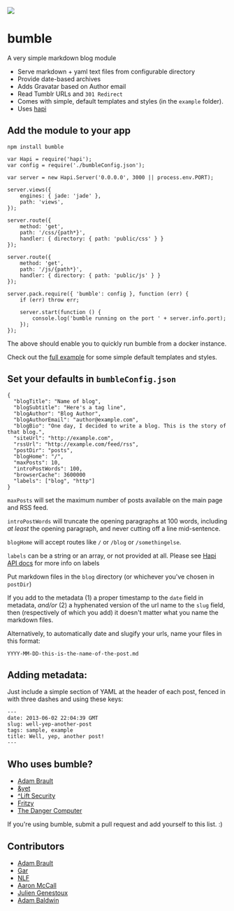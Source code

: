 ![](http://f.cl.ly/items/2P210d0M2B0v3Z3q1R03/bumble.jpg)

bumble
======
A very simple markdown blog module

- Serve markdown + yaml text files from configurable directory 
- Provide date-based archives
- Adds Gravatar based on Author email
- Read Tumblr URLs and ``301 Redirect``
- Comes with simple, default templates and styles (in the ``example`` folder).
- Uses [hapi](http://hapijs.org)

## Add the module to your app

```
npm install bumble
```

```
var Hapi = require('hapi');
var config = require('./bumbleConfig.json');

var server = new Hapi.Server('0.0.0.0', 3000 || process.env.PORT);

server.views({
    engines: { jade: 'jade' },
    path: 'views',
});

server.route({
    method: 'get',
    path: '/css/{path*}',
    handler: { directory: { path: 'public/css' } }
});

server.route({
    method: 'get',
    path: '/js/{path*}',
    handler: { directory: { path: 'public/js' } }
});

server.pack.require({ 'bumble': config }, function (err) {
    if (err) throw err;

    server.start(function () {
        console.log('bumble running on the port ' + server.info.port);
    });
});

```

The above should enable you to quickly run bumble from a docker instance.

Check out the [full example](https://github.com/adambrault/bumble/tree/master/example) for some simple default templates and styles.


## Set your defaults in ``bumbleConfig.json``

```
{
  "blogTitle": "Name of blog",
  "blogSubtitle": "Here's a tag line",
  "blogAuthor": "Blog Author",
  "blogAuthorEmail": "author@example.com",
  "blogBio": "One day, I decided to write a blog. This is the story of that blog.",
  "siteUrl": "http://example.com",
  "rssUrl": "http://example.com/feed/rss",
  "postDir": "posts",
  "blogHome": "/",
  "maxPosts": 10,
  "introPostWords": 100,
  "browserCache": 3600000
  "labels": ["blog", "http"]
}
```

``maxPosts`` will set the maximum number of posts available on the main page and RSS feed.

``introPostWords`` will truncate the opening paragraphs at 100 words, including *at least* the opening paragraph, and never cutting off a line mid-sentence.

``blogHome`` will accept routes like ``/`` or ``/blog`` or ``/somethingelse``.

``labels`` can be a string or an array, or not provided at all.  Please see <a href='http://hapijs.com/api/v6.2.0#pluginselectlabels'>Hapi API docs</a> for more info on labels

Put markdown files in the ``blog`` directory (or whichever you've chosen in ``postDir``)

If you add to the metadata (1) a proper timestamp to the ``date`` field in metadata, *and/or* (2) a hyphenated version of the url name to the ``slug`` field, then (respectively of which you add) it doesn't matter what you name the markdown files.

Alternatively, to automatically date and slugify your urls, name your files in this format:

```
YYYY-MM-DD-this-is-the-name-of-the-post.md
```

## Adding metadata:

Just include a simple section of YAML at the header of each post, fenced in with three dashes and using these keys:
```
---
date: 2013-06-02 22:04:39 GMT
slug: well-yep-another-post
tags: sample, example
title: Well, yep, another post!
---
```

## Who uses bumble?
- [Adam Brault](http://adambrault.com)
- [&yet](http://blog.andyet.com)
- [^Lift Security](https://blog.liftsecurity.io/)
- [Fritzy](http://gists.fritzy.io/)
- [The Danger Computer](http://danger.computer)

If you're using bumble, submit a pull request and add yourself to this list. :)


## Contributors
- [Adam Brault](//twitter.com/adambrault)
- [Gar](//twitter.com/wraithgar)
- [NLF](//twitter.com/quitlahok)
- [Aaron McCall](//twitter.com/aaronmccall)
- [Julien Genestoux](//twitter.com/julien51)
- [Adam Baldwin](//twitter.com/adam_baldwin)
